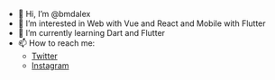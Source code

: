 - 👋 Hi, I’m @bmdalex
- 👀 I’m interested in Web with Vue and React and Mobile with Flutter
- 🌱 I’m currently learning Dart and Flutter
- 📫 How to reach me:
  - [Twitter](https://twitter.com/bugaaa92)
  - [Instagram](https://www.instagram.com/bmdalex/)

<!---
bmdalex/bmdalex is a ✨ special ✨ repository because its `README.md` (this file) appears on your GitHub profile.
You can click the Preview link to take a look at your changes.
--->
